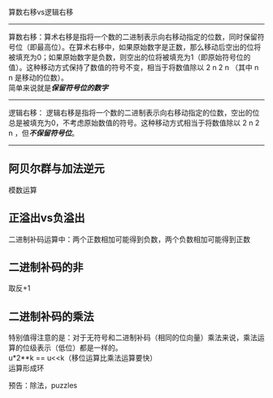 算数右移vs逻辑右移  
***
算数右移：算术右移是指将一个数的二进制表示向右移动指定的位数，同时保留符号位（即最高位）。在算术右移中，如果原始数字是正数，那么移动后空出的位将被填充为0；如果原始数字是负数，则空出的位将被填充为1（即原始符号位的值）。这种移动方式保持了数值的符号不变，相当于将数值除以 
2
n
2 
n
 （其中 
n
n 是移动的位数）。    
简单来说就是***保留符号位的数字***  
***
逻辑右移：
逻辑右移是指将一个数的二进制表示向右移动指定的位数，空出的位总是被填充为0，不考虑原始数值的符号。这种移动方式相当于将数值除以 
2
n
2 
n
 ，但***不保留符号位***。
 ***
## 阿贝尔群与加法逆元  
模数运算  
## 正溢出vs负溢出
二进制补码运算中：两个正数相加可能得到负数，两个负数相加可能得到正数  
## 二进制补码的非  
取反+1  
## 二进制补码的乘法  
特别值得注意的是：对于无符号和二进制补码（相同的位向量）乘法来说，乘法运算的位级表示（低位）都是一样的。  
u*2**k == u<<k（移位运算比乘法运算要快）  
运算形成环  

预告：除法，puzzles


